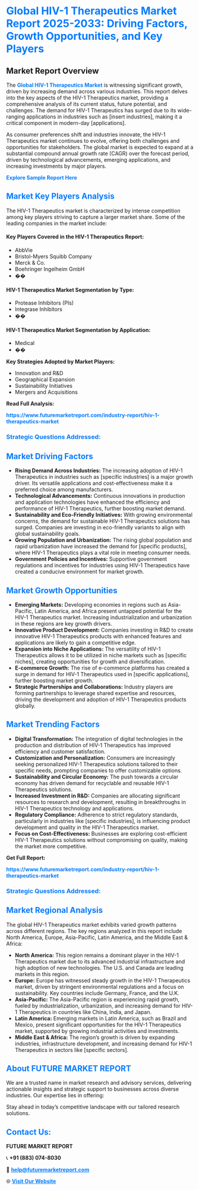 <h1 style="color: #007BFF;">Global HIV-1 Therapeutics Market Report 2025-2033: Driving Factors, Growth Opportunities, and Key Players</h1>

<section id="overview">
<h2>Market Report Overview</h2>
<p>The <a href="https://www.futuremarketreport.com/industry-report/hiv-1-therapeutics-market" style="color: #007BFF; text-decoration: none;"><strong>Global HIV-1 Therapeutics Market</strong></a> is witnessing significant growth, driven by increasing demand across various industries. This report delves into the key aspects of the HIV-1 Therapeutics market, providing a comprehensive analysis of its current status, future potential, and challenges. The demand for HIV-1 Therapeutics has surged due to its wide-ranging applications in industries such as [insert industries], making it a critical component in modern-day [applications].</p>
<p>As consumer preferences shift and industries innovate, the HIV-1 Therapeutics market continues to evolve, offering both challenges and opportunities for stakeholders. The global market is expected to expand at a substantial compound annual growth rate (CAGR) over the forecast period, driven by technological advancements, emerging applications, and increasing investments by major players.</p>
</section>

<section id="overview">
<p><a href="https://www.futuremarketreport.com/request-sample/reportId=118627" style="color: #007BFF; text-decoration: none;"><strong>Explore Sample Report Here</strong></a></p>
</section>

<section id="key-players">
<h2 style="color: #007BFF;">Market Key Players Analysis</h2>
<p>The HIV-1 Therapeutics market is characterized by intense competition among key players striving to capture a larger market share. Some of the leading companies in the market include:</p>
<h4>Key Players Covered in the HIV-1 Therapeutics Report:</h4>
<ul><li>AbbVie</li><li>Bristol-Myers Squibb Company</li><li>Merck &amp; Co.</li><li>Boehringer Ingelheim GmbH</li><li>��</li></ul>
<h4>HIV-1 Therapeutics Market Segmentation by Type:</h4>
<ul><li>Protease Inhibitors (PIs)</li><li>Integrase Inhibitors</li><li>��</li></ul>

<h4>HIV-1 Therapeutics Market Segmentation by Application:</h4>
<ul><li>Medical</li><li>��</li></ul>
<p><strong>Key Strategies Adopted by Market Players:</strong></p>
<ul>
<li>Innovation and R&D</li>
<li>Geographical Expansion</li>
<li>Sustainability Initiatives</li>
<li>Mergers and Acquisitions</li>
</ul>
</section>

<section>
<p><strong>Read Full Analysis: </strong></p><a href="https://www.futuremarketreport.com/industry-report/hiv-1-therapeutics-market" style="color: #007BFF; text-decoration: none;"><strong>https://www.futuremarketreport.com/industry-report/hiv-1-therapeutics-market</strong></a>
<h3 style="color: #007BFF;">Strategic Questions Addressed:</h3>
</section>

<section id="driving-factors">
<h2 style="color: #007BFF;">Market Driving Factors</h2>
<ul>
<li><strong>Rising Demand Across Industries:</strong> The increasing adoption of HIV-1 Therapeutics in industries such as [specific industries] is a major growth driver. Its versatile applications and cost-effectiveness make it a preferred choice among manufacturers.</li>
<li><strong>Technological Advancements:</strong> Continuous innovations in production and application technologies have enhanced the efficiency and performance of HIV-1 Therapeutics, further boosting market demand.</li>
<li><strong>Sustainability and Eco-Friendly Initiatives:</strong> With growing environmental concerns, the demand for sustainable HIV-1 Therapeutics solutions has surged. Companies are investing in eco-friendly variants to align with global sustainability goals.</li>
<li><strong>Growing Population and Urbanization:</strong> The rising global population and rapid urbanization have increased the demand for [specific products], where HIV-1 Therapeutics plays a vital role in meeting consumer needs.</li>
<li><strong>Government Policies and Incentives:</strong> Supportive government regulations and incentives for industries using HIV-1 Therapeutics have created a conducive environment for market growth.</li>
</ul>
</section>

<section id="growth-opportunities">
<h2 style="color: #007BFF;">Market Growth Opportunities</h2>
<ul>
<li><strong>Emerging Markets:</strong> Developing economies in regions such as Asia-Pacific, Latin America, and Africa present untapped potential for the HIV-1 Therapeutics market. Increasing industrialization and urbanization in these regions are key growth drivers.</li>
<li><strong>Innovative Product Development:</strong> Companies investing in R&D to create innovative HIV-1 Therapeutics products with enhanced features and applications are likely to gain a competitive edge.</li>
<li><strong>Expansion into Niche Applications:</strong> The versatility of HIV-1 Therapeutics allows it to be utilized in niche markets such as [specific niches], creating opportunities for growth and diversification.</li>
<li><strong>E-commerce Growth:</strong> The rise of e-commerce platforms has created a surge in demand for HIV-1 Therapeutics used in [specific applications], further boosting market growth.</li>
<li><strong>Strategic Partnerships and Collaborations:</strong> Industry players are forming partnerships to leverage shared expertise and resources, driving the development and adoption of HIV-1 Therapeutics products globally.</li>
</ul>
</section>

<section id="trending-factors">
<h2 style="color: #007BFF;">Market Trending Factors</h2>
<ul>
<li><strong>Digital Transformation:</strong> The integration of digital technologies in the production and distribution of HIV-1 Therapeutics has improved efficiency and customer satisfaction.</li>
<li><strong>Customization and Personalization:</strong> Consumers are increasingly seeking personalized HIV-1 Therapeutics solutions tailored to their specific needs, prompting companies to offer customizable options.</li>
<li><strong>Sustainability and Circular Economy:</strong> The push towards a circular economy has driven demand for recyclable and reusable HIV-1 Therapeutics solutions.</li>
<li><strong>Increased Investment in R&D:</strong> Companies are allocating significant resources to research and development, resulting in breakthroughs in HIV-1 Therapeutics technology and applications.</li>
<li><strong>Regulatory Compliance:</strong> Adherence to strict regulatory standards, particularly in industries like [specific industries], is influencing product development and quality in the HIV-1 Therapeutics market.</li>
<li><strong>Focus on Cost-Effectiveness:</strong> Businesses are exploring cost-efficient HIV-1 Therapeutics solutions without compromising on quality, making the market more competitive.</li>
</ul>
</section>

<section>
<p><strong>Get Full Report: </strong></p><a href="https://www.futuremarketreport.com/industry-report/hiv-1-therapeutics-market" style="color: #007BFF; text-decoration: none;"><strong>https://www.futuremarketreport.com/industry-report/hiv-1-therapeutics-market</strong></a>
<h3 style="color: #007BFF;">Strategic Questions Addressed:</h3>
</section>


<section id="regional-analysis">
<h2 style="color: #007BFF;">Market Regional Analysis</h2>
<p>The global HIV-1 Therapeutics market exhibits varied growth patterns across different regions. The key regions analyzed in this report include North America, Europe, Asia-Pacific, Latin America, and the Middle East & Africa:</p>
<ul>
<li><strong>North America:</strong> This region remains a dominant player in the HIV-1 Therapeutics market due to its advanced industrial infrastructure and high adoption of new technologies. The U.S. and Canada are leading markets in this region.</li>
<li><strong>Europe:</strong> Europe has witnessed steady growth in the HIV-1 Therapeutics market, driven by stringent environmental regulations and a focus on sustainability. Key countries include Germany, France, and the U.K.</li>
<li><strong>Asia-Pacific:</strong> The Asia-Pacific region is experiencing rapid growth, fueled by industrialization, urbanization, and increasing demand for HIV-1 Therapeutics in countries like China, India, and Japan.</li>
<li><strong>Latin America:</strong> Emerging markets in Latin America, such as Brazil and Mexico, present significant opportunities for the HIV-1 Therapeutics market, supported by growing industrial activities and investments.</li>
<li><strong>Middle East & Africa:</strong> The region’s growth is driven by expanding industries, infrastructure development, and increasing demand for HIV-1 Therapeutics in sectors like [specific sectors].</li>
</ul>
</section>

<footer>
<h2 style="color: #007BFF;">About FUTURE MARKET REPORT</h2>
<p>We are a trusted name in market research and advisory services, delivering actionable insights and strategic support to businesses across diverse industries. Our expertise lies in offering:</p>

<p>Stay ahead in today’s competitive landscape with our tailored research solutions.</p>

<h2 style="color: #007BFF;">Contact Us:</h2>
<p><strong>FUTURE MARKET REPORT</strong></p>
<p>📞 <strong>+91 (883) 074-8030</strong></p>
<p>📧 <strong><a href="mailto:help@futuremarketreport.com" style="color: #007BFF;">help@futuremarketreport.com</a></strong></p>
<p>🌐 <strong><a href="https://www.futuremarketreport.com/" style="color: #007BFF;">Visit Our Website</a></strong></p>
</footer>